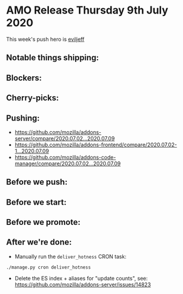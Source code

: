 # AMO Release Thursday 9th July 2020

This week's push hero is [eviljeff](https://github.com/eviljeff)

## Notable things shipping:

## Blockers:

## Cherry-picks:

## Pushing:

- https://github.com/mozilla/addons-server/compare/2020.07.02...2020.07.09
- https://github.com/mozilla/addons-frontend/compare/2020.07.02-1...2020.07.09
- https://github.com/mozilla/addons-code-manager/compare/2020.07.02...2020.07.09

## Before we push:

## Before we start:

## Before we promote:

## After we're done:

- Manually run the `deliver_hotness` CRON task:

```
./manage.py cron deliver_hotness
```

- Delete the ES index + aliases for "update counts", see: https://github.com/mozilla/addons-server/issues/14823
